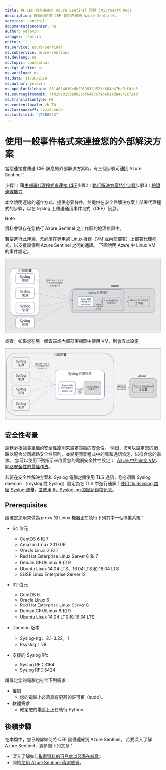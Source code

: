 ```yaml
---
title: 將 CEF 資料連線至 Azure Sentinel 預覽 |Microsoft Docs
description: 瞭解如何將 CEF 資料連線到 Azure Sentinel。
services: sentinel
documentationcenter: na
author: yelevin
manager: rkarlin
editor: ''
ms.service: azure-sentinel
ms.subservice: azure-sentinel
ms.devlang: na
ms.topic: conceptual
ms.tgt_pltfrm: na
ms.workload: na
ms.date: 11/26/2019
ms.author: yelevin
ms.openlocfilehash: 8314614616c6b8969832d52fc684d47ba1bf0fe3
ms.sourcegitcommit: 7f929a025ba0b26bf64a367eb6b1ada4042e72ed
ms.translationtype: MT
ms.contentlocale: zh-TW
ms.lasthandoff: 02/25/2020
ms.locfileid: "77588343"
---
```

# <a name="connect-your-external-solution-using-common-event-format"></a>使用一般事件格式來連接您的外部解決方案


當您連接會傳送 CEF 訊息的外部解決方案時，有三個步驟可連接 Azure Sentinel：

步驟1：藉[由部署代理程式來連接 CEF](connect-cef-agent.md)步驟2：[執行解決方案特定步驟](connect-cef-solution-config.md)步驟3：[驗證連線能力](connect-cef-verify.md)

本文說明連線的運作方式、提供必要條件，並提供在安全性解決方案上部署代理程式的步驟，以在 Syslog 上傳送通用事件格式（CEF）訊息。 

> [!NOTE] 
> 資料會儲存在您執行 Azure Sentinel 之工作區的地理位置中。

若要進行此連線，您必須在專用的 Linux 機器（VM 或內部部署）上部署代理程式，以支援設備與 Azure Sentinel 之間的通訊。 下圖說明 Azure 中 Linux VM 的事件設定。

 ![Azure 中的 CEF](./media/connect-cef/cef-syslog-azure.png)

或者，如果您在另一個雲端或內部部署機器中使用 VM，則會有此設定。 

 ![內部部署的 CEF](./media/connect-cef/cef-syslog-onprem.png)


## <a name="security-considerations"></a>安全性考量

請務必根據貴組織的安全性原則來設定電腦的安全性。 例如，您可以設定您的網路以配合公司網路安全性原則，並變更背景程式中的埠和通訊協定，以符合您的需求。 您可以使用下列指示來改善您的電腦安全性性設定：  [Azure 中的安全 VM](../virtual-machines/linux/security-policy.md)、[網路安全性的最佳作法](../security/fundamentals/network-best-practices.md)。

若要在安全性解決方案和 Syslog 電腦之間使用 TLS 通訊，您必須將 Syslog daemon （rsyslog 或 Syslog）設定為在 TLS 中進行通訊：[使用 tls Rsyslog 加密 Syslog 流量](https://www.rsyslog.com/doc/v8-stable/tutorials/tls_cert_summary.html)，[並使用 tls-Syslog-ng 加密記錄檔訊息](https://support.oneidentity.com/technical-documents/syslog-ng-open-source-edition/3.22/administration-guide/60#TOPIC-1209298)。

 
## <a name="prerequisites"></a>Prerequisites
請確定您用來做為 proxy 的 Linux 機器正在執行下列其中一個作業系統：

- 64 位元
  - CentOS 6 和 7
  - Amazon Linux 2017.09
  - Oracle Linux 6 和 7
  - Red Hat Enterprise Linux Server 6 和 7
  - Debian GNU/Linux 8 和 9
  - Ubuntu Linux 14.04 LTS、16.04 LTS 和 18.04 LTS
  - SUSE Linux Enterprise Server 12
- 32 位元
   - CentOS 6
   - Oracle Linux 6
   - Red Hat Enterprise Linux Server 6
   - Debian GNU/Linux 8 和 9
   - Ubuntu Linux 14.04 LTS 和 16.04 LTS
 
 - Daemon 版本
   - Syslog-ng： 2.1-3.22。1
   - Rsyslog： v8
  
 - 支援的 Syslog Rfc
   - Syslog RFC 3164
   - Syslog RFC 5424
 
請確定您的電腦也符合下列需求： 
- 權限
    - 您的電腦上必須具有更高的許可權（sudo）。 
- 軟體需求
    - 確定您的電腦上正在執行 Python



## <a name="next-steps"></a>後續步驟
在本檔中，您已瞭解如何將 CEF 設備連線到 Azure Sentinel。 若要深入了解 Azure Sentinel，請參閱下列文章：
- 深入了解如何[取得資料的可見度以及潛在威脅](quickstart-get-visibility.md)。
- 開始[使用 Azure Sentinel 偵測威脅](tutorial-detect-threats.md)。

